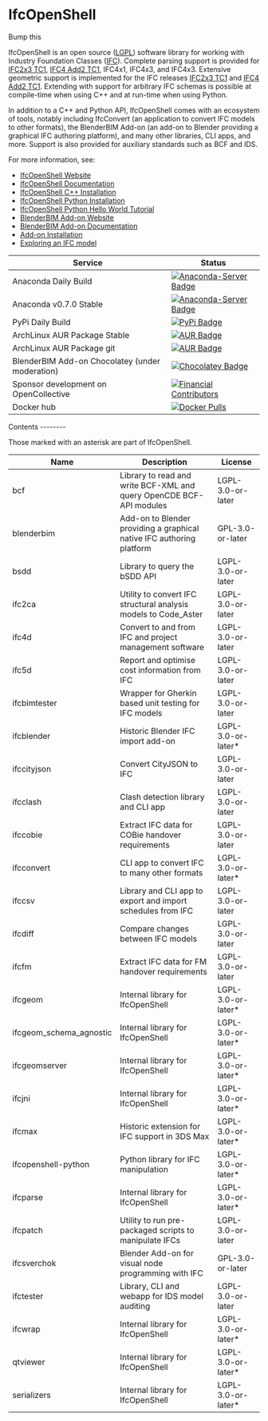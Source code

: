 IfcOpenShell
============

Bump this

IfcOpenShell is an open source ([LGPL]) software library for working with Industry Foundation Classes ([IFC]). Complete
parsing support is provided for [IFC2x3 TC1], [IFC4 Add2 TC1], IFC4x1, IFC4x3, and IFC4x3. Extensive geometric support
is implemented for the IFC releases [IFC2x3 TC1] and [IFC4 Add2 TC1]. Extending with support for arbitrary IFC schemas
is possible at compile-time when using C++ and at run-time when using Python.

In addition to a C++ and Python API, IfcOpenShell comes with an ecosystem of tools, notably including IfcConvert (an
application to convert IFC models to
other formats), the BlenderBIM Add-on (an add-on to Blender providing a graphical IFC authoring platform), and many
other libraries, CLI apps, and more. Support is also provided for auxiliary standards such as BCF and IDS.

For more information, see:

* [IfcOpenShell Website](http://ifcopenshell.org)
* [IfcOpenShell Documentation](http://blenderbim.org/docs-python)
* [IfcOpenShell C++ Installation](https://blenderbim.org/docs-python/ifcopenshell/installation.html)
* [IfcOpenShell Python Installation](https://blenderbim.org/docs-python/ifcopenshell-python/installation.html)
* [IfcOpenShell Python Hello World Tutorial](https://blenderbim.org/docs-python/ifcopenshell-python/hello_world.html)
* [BlenderBIM Add-on Website](https://blenderbim.org)
* [BlenderBIM Add-on Documentation](http://blenderbim.org/docs)
* [Add-on Installation](https://blenderbim.org/docs/users/installation.html)
* [Exploring an IFC model](https://blenderbim.org/docs/users/exploring_an_ifc_model.html)

<table>
  <thead>
    <tr>
      <th>Service</th>
      <th>Status</th>
    </tr>
  </thead>
  <tbody>
    <tr>
      <td>Anaconda Daily Build</td>
      <td><a href="https://anaconda.org/ifcopenshell/ifcopenshell"><img src="https://img.shields.io/conda/vn/ifcopenshell/ifcopenshell" alt="Anaconda-Server Badge"></a></td>
    </tr>
    <tr>
      <td>Anaconda v0.7.0 Stable</td>
      <td><a href="https://anaconda.org/conda-forge/ifcopenshell"><img src="https://img.shields.io/conda/vn/conda-forge/ifcopenshell" alt="Anaconda-Server Badge"></a></td>
    </tr>
    <tr>
      <td>PyPi Daily Build</td>
      <td><a href="https://pypi.org/project/ifcopenshell/"><img src="https://img.shields.io/pypi/v/ifcopenshell" alt="PyPi Badge"></a></td>
    </tr>
    <tr>
      <td>ArchLinux AUR Package Stable</td>
      <td><a href="https://aur.archlinux.org/packages/ifcopenshell"><img src="https://img.shields.io/aur/version/ifcopenshell" alt="AUR Badge"></a></td>
    </tr>
    <tr>
      <td>ArchLinux AUR Package git</td>
      <td><a href="https://aur.archlinux.org/packages/ifcopenshell-git"><img src="https://img.shields.io/aur/version/ifcopenshell-git" alt="AUR Badge"></a></td>
    </tr>
    <tr>
      <td>BlenderBIM Add-on Chocolatey (under moderation)</td>
      <td><a href="https://community.chocolatey.org/packages/blenderbim-nightly/"><img src="https://img.shields.io/chocolatey/v/blenderbim-nightly" alt="Chocolatey Badge"></a></td>
    </tr>
    <tr>
      <td>Sponsor development on OpenCollective</td>
      <td><a href="https://opencollective.com/opensourcebim/"><img src="https://opencollective.com/opensourcebim/tiers/badge.svg" alt="Financial Contributors"></a></td>
    </tr>
    <tr>
      <td>Docker hub</td>
      <td><a href="https://hub.docker.com/r/aecgeeks/ifcopenshell"><img src="https://img.shields.io/docker/pulls/aecgeeks/ifcopenshell" alt="Docker Pulls"></a></td>
    </tr>

  </tbody>
</table>
Contents
--------

Those marked with an asterisk are part of IfcOpenShell.
<table>
  <thead>
    <tr>
      <th>Name</th>
      <th>Description</th>
      <th>License</th>
    </tr>
  </thead>
  <tbody>
    <tr>
      <td>bcf</td>
      <td>Library to read and write BCF-XML and query OpenCDE BCF-API modules</td>
      <td>LGPL-3.0-or-later</td>
    </tr>
    <tr>
      <td>blenderbim</td>
      <td>Add-on to Blender providing a graphical native IFC authoring platform</td>
      <td>GPL-3.0-or-later</td>
    </tr>
    <tr>
      <td>bsdd</td>
      <td>Library to query the bSDD API</td>
      <td>LGPL-3.0-or-later</td>
    </tr>
    <tr>
      <td>ifc2ca</td>
      <td>Utility to convert IFC structural analysis models to Code_Aster</td>
      <td>LGPL-3.0-or-later</td>
    </tr>
    <tr>
      <td>ifc4d</td>
      <td>Convert to and from IFC and project management software</td>
      <td>LGPL-3.0-or-later</td>
    </tr>
    <tr>
      <td>ifc5d</td>
      <td>Report and optimise cost information from IFC</td>
      <td>LGPL-3.0-or-later</td>
    </tr>
    <tr>
      <td>ifcbimtester</td>
      <td>Wrapper for Gherkin based unit testing for IFC models</td>
      <td>LGPL-3.0-or-later</td>
    </tr>
    <tr>
      <td>ifcblender</td>
      <td>Historic Blender IFC import add-on</td>
      <td>LGPL-3.0-or-later*</td>
    </tr>
    <tr>
      <td>ifccityjson</td>
      <td>Convert CityJSON to IFC</td>
      <td>LGPL-3.0-or-later</td>
    </tr>
    <tr>
      <td>ifcclash</td>
      <td>Clash detection library and CLI app</td>
      <td>LGPL-3.0-or-later</td>
    </tr>
    <tr>
      <td>ifccobie</td>
      <td>Extract IFC data for COBie handover requirements</td>
      <td>LGPL-3.0-or-later</td>
    </tr>
    <tr>
      <td>ifcconvert</td>
      <td>CLI app to convert IFC to many other formats</td>
      <td>LGPL-3.0-or-later*</td>
    </tr>
    <tr>
      <td>ifccsv</td>
      <td>Library and CLI app to export and import schedules from IFC</td>
      <td>LGPL-3.0-or-later</td>
    </tr>
<tr>
  <td>ifcdiff</td>
  <td>Compare changes between IFC models</td>
  <td>LGPL-3.0-or-later</td>
</tr>
<tr>
  <td>ifcfm</td>
  <td>Extract IFC data for FM handover requirements</td>
  <td>LGPL-3.0-or-later</td>
</tr>
<tr>
  <td>ifcgeom</td>
  <td>Internal library for IfcOpenShell</td>
  <td>LGPL-3.0-or-later*</td>
</tr>
<tr>
  <td>ifcgeom_schema_agnostic</td>
  <td>Internal library for IfcOpenShell</td>
  <td>LGPL-3.0-or-later*</td>
</tr>
<tr>
  <td>ifcgeomserver</td>
  <td>Internal library for IfcOpenShell</td>
  <td>LGPL-3.0-or-later*</td>
</tr>
<tr>
  <td>ifcjni</td>
  <td>Internal library for IfcOpenShell</td>
  <td>LGPL-3.0-or-later*</td>
</tr>
<tr>
  <td>ifcmax</td>
  <td>Historic extension for IFC support in 3DS Max</td>
  <td>LGPL-3.0-or-later*</td>
</tr>
<tr>
  <td>ifcopenshell-python</td>
  <td>Python library for IFC manipulation</td>
  <td>LGPL-3.0-or-later*</td>
</tr>
<tr>
  <td>ifcparse</td>
  <td>Internal library for IfcOpenShell</td>
  <td>LGPL-3.0-or-later*</td>
</tr>
<tr>
  <td>ifcpatch</td>
  <td>Utility to run pre-packaged scripts to manipulate IFCs</td>
  <td>LGPL-3.0-or-later</td>
</tr>
<tr>
  <td>ifcsverchok</td>
  <td>Blender Add-on for visual node programming with IFC</td>
  <td>GPL-3.0-or-later</td>
</tr>
<tr>
  <td>ifctester</td>
  <td>Library, CLI and webapp for IDS model auditing</td>
  <td>LGPL-3.0-or-later</td>
</tr>
<tr>
  <td>ifcwrap</td>
  <td>Internal library for IfcOpenShell</td>
  <td>LGPL-3.0-or-later*</td>
</tr>
<tr>
  <td>qtviewer</td>
  <td>Internal library for IfcOpenShell</td>
  <td>LGPL-3.0-or-later*</td>
</tr>
<tr>
  <td>serializers</td>
  <td>Internal library for IfcOpenShell</td>
  <td>LGPL-3.0-or-later*</td>
</tr>
</tbody>
</table>

[LGPL]: https://github.com/IfcOpenShell/IfcOpenShell/tree/master/COPYING.LESSER "LGPL-3.0-or-later"
[IFC]: https://technical.buildingsmart.org/standards/ifc/ "IFC"
[IFC2x3 TC1]: https://standards.buildingsmart.org/IFC/RELEASE/IFC2x3/TC1/HTML/ "IFC2x3 TC1"
[IFC4 Add2 TC1]: https://standards.buildingsmart.org/IFC/RELEASE/IFC4/ADD2_TC1/HTML/ "IFC4 Add2 TC1"
[Visual Studio]: https://www.visualstudio.com/ "Visual Studio"
[Visual C++ Build Tools]: http://landinghub.visualstudio.com/visual-cpp-build-tools "Visual C++ Build Tools"
[MSYS2]: https://msys2.github.io/ "MSYS2"
[win/readme.md]: https://github.com/IfcOpenShell/IfcOpenShell/tree/master/win/readme.md "win/readme.md"
[nix/build-all.py]: https://github.com/IfcOpenShell/IfcOpenShell/tree/master/nix/build-all.py "nix/build-all.py"